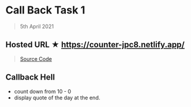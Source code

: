 # Call Back Task 1

  > 5th April 2021

## Hosted URL ★ https://counter-jpc8.netlify.app/

> [Source Code](Counter-task)

## Callback Hell
  - count down from 10 - 0
  - display quote of the day at the end.
